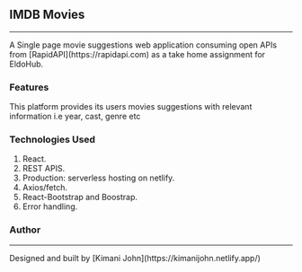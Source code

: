 ## IMDB Movies
<hr/>
A Single page movie suggestions web application consuming open APIs from [RapidAPI](https://rapidapi.com) as a take home assignment for EldoHub.

### Features
This platform provides its users movies suggestions with relevant information i.e year, cast, genre etc
### Technologies Used
1. React.
2. REST APIS.
3. Production: serverless hosting on netlify.
4. Axios/fetch.
5. React-Bootstrap and Boostrap.
6. Error handling.

### Author
<hr/>
Designed and built by [Kimani John](https://kimanijohn.netlify.app/)